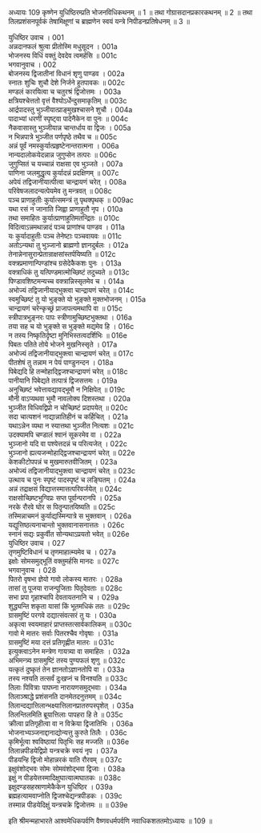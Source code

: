 अध्यायः 109
कृष्णेन युधिष्ठिरम्प्रति भोजनविधिकथनम् ॥ 1 ॥ तथा गोग्रासदानप्रकारकथनम् ॥ 2 ॥ तथा तिलप्रशंसनपूर्वकं तेषामिक्षूणां च ब्राह्मणेन स्वयं यन्त्रे निपीडनप्रतिषेधनम् ॥ 3 ॥
	
युधिष्ठिर उवाच ।	001  
अन्नदानफलं श्रुत्वा प्रीतोस्मि मधुसूदन ।	001a  
भोजनस्य विधिं वक्तुं देवदेव त्वमर्हसि ॥	001c  
भगवानुवाच ।	002  
बोजनस्य द्विजातीनां विधानं शृणु पाण्डव ।	002a  
स्नातः शुचिः शुचौ देशे निर्जने हुतपावकः ॥	002c  
मण्डलं कारयित्वा च चतुरश्रं द्विजोत्तमः ।	003a  
क्षत्रियश्चेत्ततो वृत्तं वैश्योऽर्धेन्दुसमाकृतिम् ॥	003c  
आर्द्रपादस्तु भुञ्जीयात्प्राङ्मुखश्चासने शुचौ ।	004a  
पादाभ्यां धरणीं स्पृष्ट्वा पादेनैकेन वा पुनः ॥	004c  
नैकवासास्तु भुञ्जीयान्न चान्तर्धाय वा द्विजः ।	005a  
न भिन्नपात्रे भुञ्जीत पर्णपृष्ठे तथैव च ॥	005c  
अन्नं पूर्वं नमस्कुर्यात्प्रहृष्टेनान्तरात्मना ।	006a  
नान्यदालोकयेदन्नान्न जुगुप्सेन तत्परः ॥	006c  
जुगुप्सितं च यच्चान्नं राक्षसा एव भुञ्जते ।	007a  
पाणिना जलमुद्धृत्य कुर्यादन्नं प्रदक्षिणम् ॥	007c  
अपेयं तद्विजानीयात्पीत्वा चान्द्रायणं चरेत् ।	008a  
परिवेषजलादन्यत्पेयमेव तु मन्त्रवत् ॥	008c  
पञ्च प्राणाहुतीः कुर्यात्समन्त्रं तु पृथक्पृथक् ॥	009ac  
यथा रसं न जानाति जिह्वा प्राणाहुतौ नृप ।	010a  
तथा समाहितः कुर्यात्प्राणाहुतिमतन्द्रितः ॥	010c  
विदित्वाऽन्नमथान्नादं पञ्च प्राणांश्च पाण्डव ।	011a  
यः कुर्यादाहुतीः पञ्च तेनेष्टाः पञ्चवायवः ॥	011c  
अतोऽन्यथा तु भुञ्जानो ब्राह्मणो ज्ञानदुर्बलः ।	012a  
तेनान्नेनासुरान्प्रेतान्राक्षसांस्तर्पयिष्यति ॥	012c  
वक्त्रप्रमाणान्पिण्डांश्च ग्रसेदेकैकशः पुनः ।	013a  
वक्त्राधिकं तु यत्पिण्डमात्मोच्छिष्टं तदुच्यते ॥	013c  
पिण्डावशिष्टमन्यच्च वक्त्रान्निस्सृतमेव च ।	014a  
अभोज्यं तद्विजानीयाद्भुक्त्वा चान्द्रायणं चरेत् ॥	014c  
स्वमुच्छिष्टं तु यो भुङ्क्ते यो भुङ्क्ते मुक्तभोजनम् ।	015a  
चान्द्रायणं चरेन्कृच्छ्रं प्राजापत्यमथापि वा ॥	015c  
स्त्रीपात्रभुङ्नरः पापः स्त्रीणामुच्छिष्टभुक्तथा ।	016a  
तया सह च यो भुङ्क्ते स भुङ्क्ते मद्यमेव हि ।	016c  
न तस्य निष्कृतिर्दृष्टा मुनिभिस्तत्वदर्शिभिः ॥	016e  
पिबतः पतिते तोये भोजने मुखनिस्सृते ।	017a  
अभोज्यं तद्विजानीयाद्भुक्त्वा चान्द्रायणं चरेत् ॥	017c  
पीतशेषं तु तन्नाम न पेयं पाण्डुनन्दन ।	018a  
पिबेद्यदि हि तन्मोहाद्द्विजश्चान्द्रायणं चरेत् ॥	018c  
पानीयानि पिबेद्यते तत्पात्रं द्विजसत्तमः ।	019a  
अनुच्छिष्टं भवेत्तावद्यावद्भूमौ न निक्षिपेत् ॥	019c  
मौनी वाऽप्यथवा भूमौ नावलोक्य दिशस्तथा ।	020a  
भुञ्जीत विधिवद्विप्रो न चोच्छिष्टं प्रदापयेत् ॥	020c  
सदा चात्यशनं नाद्यान्नातिहीनं च कर्हिचित् ।	021a  
यथाऽन्नेन व्यथा न स्यात्तथा भुञ्जीत नित्यशः ॥	021c  
उदक्यामपि चण्डालं श्वानं सूकरमेव वा ।	022a  
भुञ्जानो यदि वा पश्येत्तदन्नं च परित्यजेत् ।	022c  
भुञ्जानो ह्यत्यजन्मोहाद्द्विजश्चान्द्रायणं चरेत् ॥	022e  
केशकीटोपपन्नं च मुखमारुतवीजितम् ।	023a  
अभोज्यं तद्विजानीयाद्भुक्त्वा चान्द्रायणं चरेत् ॥	023c  
उत्थाय च पुनः स्पृष्टं पादस्पृष्टं च लङ्घितम् ।	024a  
अन्नं तद्राक्षसं विद्यात्तस्मात्तत्परिवर्जयेत् ॥	024c  
राक्षसोच्छिष्टभुग्विप्रः सप्त पूर्वान्परानपि ।	025a  
नरके रौरवे घोर स पितॄन्पातयिष्यति ॥	025c  
तस्मिन्नाचमनं कुर्याद्यस्मिन्पात्रे स भुक्तवान् ।	026a  
यद्युत्तिष्ठत्यनाचान्तो भुक्तवानासनात्ततः ।	026c  
स्नानं सद्यः प्रकुर्वीत सोन्यथाऽप्रयतो भवेत् ॥	026e  
युधिष्ठिर उवाच ।	027  
तृणमुष्टिविधानं च तृणमाहात्म्यमेव च ।	027a  
इक्षोः सोमसमुद्भूतिं वक्तुमर्हसि मानदः ॥	027c  
भगवानुवाच ।	028  
पितरो वृषभा ज्ञेयो गावो लोकस्य मातरः ।	028a  
तासां तु पूजया राजन्पूजिताः पितृदेवताः ॥	028c  
सभा प्रपा गृहाश्चापि देवतायतनानि च ।	029a  
शुद्ध्यन्ति शकृता यासां किं भूतमधिकं ततः ॥	029c  
ग्रासमुष्टिं परगवे दद्यात्संवत्सरं तु यः ।	030a  
अकृत्वा स्वयमाहारं प्राप्तस्तत्सार्वकालिकम् ॥	030c  
गावो मे मातरः सर्वाः पितरश्चैव गोवृषाः ।	031a  
ग्रासमुष्टिं मया दत्तं प्रतिगृह्णीत मातरः ॥	031c  
इत्युक्त्वाऽनेन मन्त्रेण गायत्र्या वा समाहितः ।	032a  
अभिमन्त्र्य ग्रासमुष्टिं तस्य पुण्यफलं शृणु ॥	032c  
यत्कृतं दुष्कृतं तेन ज्ञानतोऽज्ञानतोपि वा ।	033a  
तस्य नश्यति तत्सर्वं दुःखप्नं च विनश्यति ॥	033c  
तिलाः पिवित्राः पापघ्ना नारायणसमुद्भवाः ।	034a  
तिलाञ्श्राद्धे प्रशंसनति दानमेतदनुत्तमम् ॥	034c  
तिलान्दद्यात्तिलान्भक्ष्यात्तिलानप्रातरुपस्पृशेत् ।	035a  
तिलन्तिलमिति ब्रूयात्तिलाः पापहरा हि ते ॥	035c  
क्रीत्वा प्रतिगृहीत्वा वा न विक्रेया द्विजातिभिः ।	036a  
भोजनाभ्यञ्जनाद्दानाद्योन्यत्तु कुरुते तिलैः ।	036c  
कृमिर्भूत्वा श्वविष्ठायां पितृभिः सह मज्जति ॥	036e  
तिलान्नपीडयेद्विप्रो यन्त्रचक्रे स्वयं नृप ।	037a  
पीडयन्हि द्विजो मोहान्नरकं याति रौरवम् ॥	037c  
इक्षुवंशोद्भवः सोमः सोमवंशोद्भवा द्विजाः ।	038a  
इक्षुं न पीडयेत्तस्मादिक्षुघात्यात्मघातकः ॥	038c  
इक्षुदण्डसहस्राणामेकैकेन युधिष्ठिर ।	039a  
ब्रह्महत्यामवाप्नोति द्विजश्चेद्यन्त्रपीडकः ।	039c  
तस्मान्न पीडयेदिक्षुं यन्त्रचक्रे द्विजोत्तमः ॥ ॥	039e  

इति श्रीमन्महाभारते आश्वमेधिकपर्वणि वैष्णवधर्मपर्वणि नवाधिकशततमोऽध्यायः ॥ 109 ॥
